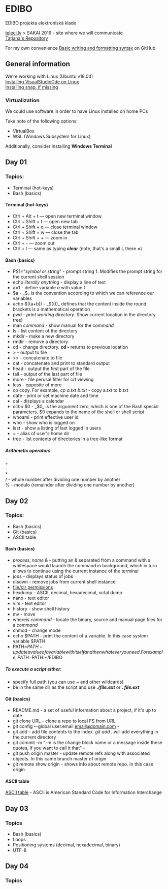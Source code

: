 # EDIBO
EDIBO projekta elektroniskā klade

[teleci.lv](http://teleci.lv/) > SAKAI 2019 - site where we will communicate  
[Tatjana's Repository](https://github.com/tatusmatrix/EDIBO)  

For my own convenience [Basic writing and formatting syntax](https://docs.github.com/en/github/writing-on-github/basic-writing-and-formatting-syntax) on GitHub  

## General information
We're working with Linux (Ubuntu v18.04)  
[Installing VisualStudioCde on Linux](https://code.visualstudio.com/docs/setup/linux)  
[Installing snap, if missing](https://snapcraft.io/docs/installing-snap-on-ubuntu)  

### Virtualization
We could use software in order to have Linux installed on home PCs  

Take note of the following options:  
- VirtualBox
- WSL (Windows Subsystem for Linux)

Additionally, consider installing **Windows Terminal**

## Day 01
### Topics:
- Terminal (hot-keys)
- Bash (basics)

#### Terminal (hot-keys)
- Ctrl + Alt + t    — open new terminal window
- Ctrl + Shift + t  — open new tab
- Ctrl + Shift + q  — close terminal window
- Ctrl + Shift + w  — close the tab
- Ctrl + Shift + +  — zoom in
- Ctrl + -          — zoom out
- Ctrl + l          — same as typing ***clear*** (note, that's a small L there **<**)

#### Bash (basics)
- PS1="_symbol or string_" - prompt string 1. Modifies the prompt string for the current shell session
- echo _literally anything_ - display a line of text
- a=1 - define variable _a_ with value _1_
- $a - _$_ is the convention according to which we can reference our variables
- _echo_ $((a+b)) - _$(())_ defines that the content inside the round brackets is a mathematical operation
- pwd - _print working directory_. Show current location in the directory tree)
- man _command_ - show manual for the _command_
- ls - list content of the directory
- mkdir - make a new directory
- rmdir - remove a directory
- cd - change directory. **cd -** returns to previous location
- \> - output to file
- \>> - concatenate to file
- cat - concatenate and print to standard output
- head - output the first part of the file
- tail - output of the last part of file
- more - file perusal filter for crt viewing
- less - opposite of more
- cp copy. For example, _cp a.txt b.txt_ - copy a.txt to b.txt
- date - print or set machine date and time
- cal - displays a calendar
- _echo_ $0 - _$0_ is the argument zero, which is one of the Bash special parameters. $0 expands to the name of the shell or shell script
- whoami - print effective user id
- who - show who is logged on
- last - show a listing of last logged in users
- ~ - alias of user's home dir
- tree - list contents of directories in a tree-like format
##### Arithmetic operators
\+  
\-  
\*  
\/ - whole number after dividing one number by another  
\% - modulo (remainder after dividing one number by another)  

## Day 02
### Topics:
- Bash (basics)
- Git (basics)
- ASCII table

#### Bash (basics)
- _process_name_ & - putting an & separated from a command with a whitespace would launch the command in background, which in turn allows to continue using the current instance of the terminal
- jobs - displays status of jobs
- disown - remove jobs from current shell instance
- [file/dir permissions](https://www.tutorialspoint.com/unix/unix-file-permission.htm)
- hexdump - ASCII, decimal, hexadecimal, octal dump
- nano - text editor
- vim - text editor
- history - show shell history
- mv - move
- whereis _command_ - locate the binary, source and manual page files for a _command_
- chmod - change mode
- echo $PATH - print the content of a variable. In this case system variable $PATH
- PATH=$PATH - update a value of a variable with itself and then whatever you need. For example, PATH=$PATH:~/EDIBO
##### To execute a script either:
- specify full path (you can use ~ and other wildcards)
- be in the same dir as the script and use ***./file.ext*** or ***. file.ext***

#### Git (basics)
- README.md - a set of useful information about a project, if it's up to date 
- git clone URL - clone a repo to local FS from URL
- git config --global user.email email@domain.com - 
- git add - add file contents to the index. _git add ._ will add everything in the current directory
- git commit -m "-m is the change block name or a message inside these quotes, if you want to call it that" - 
- git push origin master - update remote refs along with associated objects. In this came branch master of origin
- git remote show origin - shows info about remote repo. In this case origin

#### ASCII table
[ASCII table](http://www.ecowin.org/ascii.htm) - ASCII is American Standard Code for Information Interchange

## Day 03
### Topics
- Bash (basics)
- Loops
- Positioning systems (decimal, hexadecimal, binary)
- UTF-8

## Day 04
### Topics
